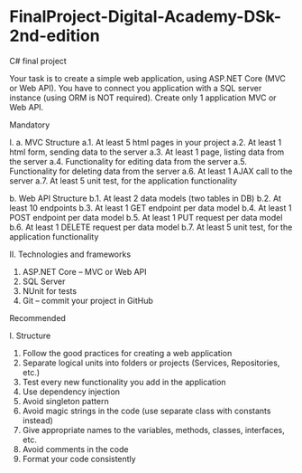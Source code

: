 # FinalProject-Digital-Academy-DSk-2nd-edition
C# final project 

Your task is to create a simple web application, using ASP.NET Core (MVC or Web API). You have to connect you application with a SQL server instance (using ORM is NOT required). 
Create only 1 application MVC or Web API.

Mandatory

I. 
a. MVC Structure
a.1. At least 5 html pages in your project
a.2. At least 1 html form, sending data to the server
a.3. At least 1 page, listing data from the server
a.4. Functionality for editing data from the server
a.5. Functionality for deleting data from the server
a.6. At least 1 AJAX call to the server
a.7. At least 5 unit test, for the application functionality

b. Web API Structure
b.1.  At least 2 data models (two tables in DB)
b.2. At least 10 endpoints
b.3. At least 1 GET endpoint per data model
b.4. At least 1 POST endpoint per data model
b.5. At least 1 PUT request per data model
b.6. At least 1 DELETE request per data model
b.7. At least 5 unit test, for the application functionality

II. Technologies and frameworks
1. ASP.NET Core – MVC or Web API
2. SQL Server 
3. NUnit for tests
4. Git – commit your project in GitHub

Recommended

I. Structure
1. Follow the good practices for creating a web application
2. Separate logical units into folders or projects (Services, Repositories, etc.)
3. Test every new functionality you add in the application
4. Use dependency injection
5. Avoid singleton pattern
6. Avoid magic strings in the code (use separate class with constants instead)
7. Give appropriate names to the variables, methods, classes, interfaces, etc.
8. Avoid comments in the code
9. Format your code consistently 
